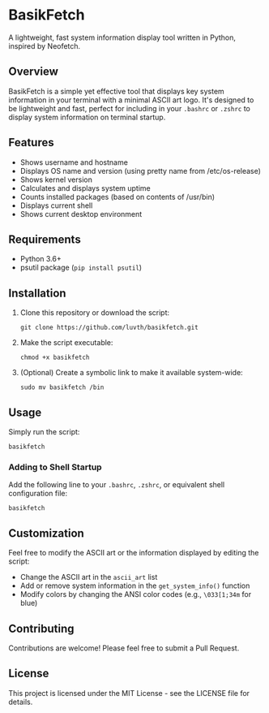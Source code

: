 # BasikFetch

A lightweight, fast system information display tool written in Python, inspired by Neofetch.

## Overview

BasikFetch is a simple yet effective tool that displays key system information in your terminal with a minimal ASCII art logo. It's designed to be lightweight and fast, perfect for including in your `.bashrc` or `.zshrc` to display system information on terminal startup.

## Features

- Shows username and hostname
- Displays OS name and version (using pretty name from /etc/os-release)
- Shows kernel version
- Calculates and displays system uptime
- Counts installed packages (based on contents of /usr/bin)
- Displays current shell
- Shows current desktop environment

## Requirements

- Python 3.6+
- psutil package (`pip install psutil`)

## Installation

1. Clone this repository or download the script:
   ```
   git clone https://github.com/luvth/basikfetch.git
   ```
   
2. Make the script executable:
   ```
   chmod +x basikfetch
   ```

3. (Optional) Create a symbolic link to make it available system-wide:
   ```
   sudo mv basikfetch /bin
   ```

## Usage

Simply run the script:

```
basikfetch
```

### Adding to Shell Startup

Add the following line to your `.bashrc`, `.zshrc`, or equivalent shell configuration file:

```
basikfetch
```

## Customization

Feel free to modify the ASCII art or the information displayed by editing the script:

- Change the ASCII art in the `ascii_art` list
- Add or remove system information in the `get_system_info()` function
- Modify colors by changing the ANSI color codes (e.g., `\033[1;34m` for blue)

## Contributing

Contributions are welcome! Please feel free to submit a Pull Request.

## License

This project is licensed under the MIT License - see the LICENSE file for details.
